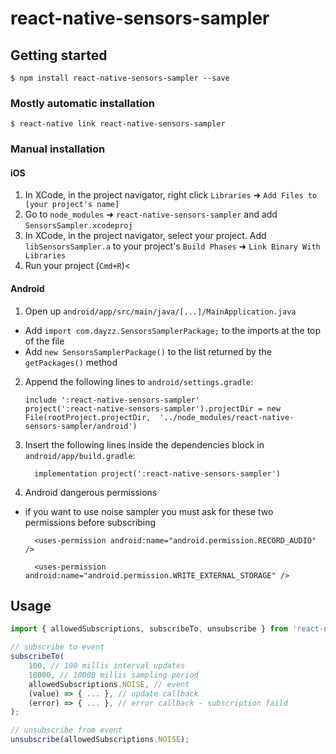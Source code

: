 # react-native-sensors-sampler

## Getting started

`$ npm install react-native-sensors-sampler --save`

### Mostly automatic installation

`$ react-native link react-native-sensors-sampler`

### Manual installation


#### iOS

1. In XCode, in the project navigator, right click `Libraries` ➜ `Add Files to [your project's name]`
2. Go to `node_modules` ➜ `react-native-sensors-sampler` and add `SensorsSampler.xcodeproj`
3. In XCode, in the project navigator, select your project. Add `libSensorsSampler.a` to your project's `Build Phases` ➜ `Link Binary With Libraries`
4. Run your project (`Cmd+R`)<

#### Android

1. Open up `android/app/src/main/java/[...]/MainApplication.java`
  - Add `import com.dayzz.SensorsSamplerPackage;` to the imports at the top of the file
  - Add `new SensorsSamplerPackage()` to the list returned by the `getPackages()` method
2. Append the following lines to `android/settings.gradle`:
  	```
  	include ':react-native-sensors-sampler'
  	project(':react-native-sensors-sampler').projectDir = new File(rootProject.projectDir, 	'../node_modules/react-native-sensors-sampler/android')
  	```
3. Insert the following lines inside the dependencies block in `android/app/build.gradle`:
  	```
      implementation project(':react-native-sensors-sampler')
  	```
4. Android dangerous permissions
  - if you want to use noise sampler you must ask for these two permissions before subscribing

      ```
        <uses-permission android:name="android.permission.RECORD_AUDIO" />
      ```

      ```
        <uses-permission android:name="android.permission.WRITE_EXTERNAL_STORAGE" />
      ```

## Usage
```javascript
import { allowedSubscriptions, subscribeTo, unsubscribe } from 'react-native-sensors-sampler';

// subscribe to event
subscribeTo(
    100, // 100 millis interval updates
    10000, // 10000 millis sampling period
    allowedSubscriptions.NOISE, // event
    (value) => { ... }, // update callback
    (error) => { ... }, // error callback - subscription faild
);

// unsubscribe from event
unsubscribe(allowedSubscriptions.NOISE);
```
